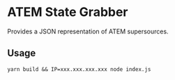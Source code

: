 # ATEM State Grabber

Provides a JSON representation of ATEM supersources.

## Usage

`yarn build && IP=xxx.xxx.xxx.xxx node index.js`
